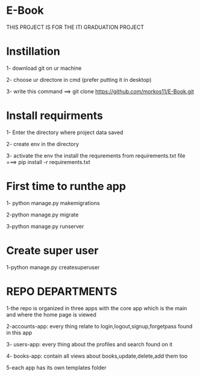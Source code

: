 # E-Book
THIS PROJECT IS FOR THE ITI GRADUATION PROJECT


# Instillation
1- download git on ur machine

2- choose ur directore in cmd (prefer putting it in desktop)

3- write this command ==> git clone https://github.com/morkos11/E-Book.git


# Install requirments
1- Enter the directory where project data saved 

2- create env in the directory

3- activate the env the install the requrements from requirements.txt file ===> pip install -r requirements.txt

# First time to runthe app
1- python manage.py makemigrations

2-python manage.py migrate

3-python manage.py runserver


# Create super user 
1-python manage.py createsuperuser 

# REPO DEPARTMENTS
1-the repo is organized in three apps with the core app which is the main and where the home page is viewed  

2-accounts-app: every thing relate to login,logout,signup,forgetpass found in this app 

3- users-app: every thing about the profiles and search found on it 

4- books-app: contain all views about books,update,delete,add them too

5-each app has its own templates folder

